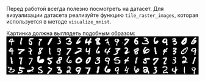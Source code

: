 Перед работой всегда полезно посмотреть на датасет. 
Для визуализации датасета реализуйте функцию `tile_raster_images`, которая используется 
в методе `visualize_mnist`.

Картинка должна выглядеть подобным образом:
<img src="mnist.jpg"/>
